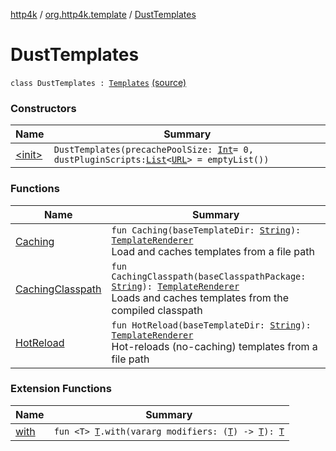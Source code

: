 [http4k](../../index.md) / [org.http4k.template](../index.md) / [DustTemplates](./index.md)

# DustTemplates

`class DustTemplates : `[`Templates`](../-templates/index.md) [(source)](https://github.com/http4k/http4k/blob/master/http4k-template-dust/src/main/kotlin/org/http4k/template/DustTemplates.kt#L9)

### Constructors

| Name | Summary |
|---|---|
| [&lt;init&gt;](-init-.md) | `DustTemplates(precachePoolSize: `[`Int`](https://kotlinlang.org/api/latest/jvm/stdlib/kotlin/-int/index.html)` = 0, dustPluginScripts: `[`List`](https://kotlinlang.org/api/latest/jvm/stdlib/kotlin.collections/-list/index.html)`<`[`URL`](https://docs.oracle.com/javase/6/docs/api/java/net/URL.html)`> = emptyList())` |

### Functions

| Name | Summary |
|---|---|
| [Caching](-caching.md) | `fun Caching(baseTemplateDir: `[`String`](https://kotlinlang.org/api/latest/jvm/stdlib/kotlin/-string/index.html)`): `[`TemplateRenderer`](../-template-renderer.md)<br>Load and caches templates from a file path |
| [CachingClasspath](-caching-classpath.md) | `fun CachingClasspath(baseClasspathPackage: `[`String`](https://kotlinlang.org/api/latest/jvm/stdlib/kotlin/-string/index.html)`): `[`TemplateRenderer`](../-template-renderer.md)<br>Loads and caches templates from the compiled classpath |
| [HotReload](-hot-reload.md) | `fun HotReload(baseTemplateDir: `[`String`](https://kotlinlang.org/api/latest/jvm/stdlib/kotlin/-string/index.html)`): `[`TemplateRenderer`](../-template-renderer.md)<br>Hot-reloads (no-caching) templates from a file path |

### Extension Functions

| Name | Summary |
|---|---|
| [with](../../org.http4k.core/with.md) | `fun <T> `[`T`](../../org.http4k.core/with.md#T)`.with(vararg modifiers: (`[`T`](../../org.http4k.core/with.md#T)`) -> `[`T`](../../org.http4k.core/with.md#T)`): `[`T`](../../org.http4k.core/with.md#T) |

